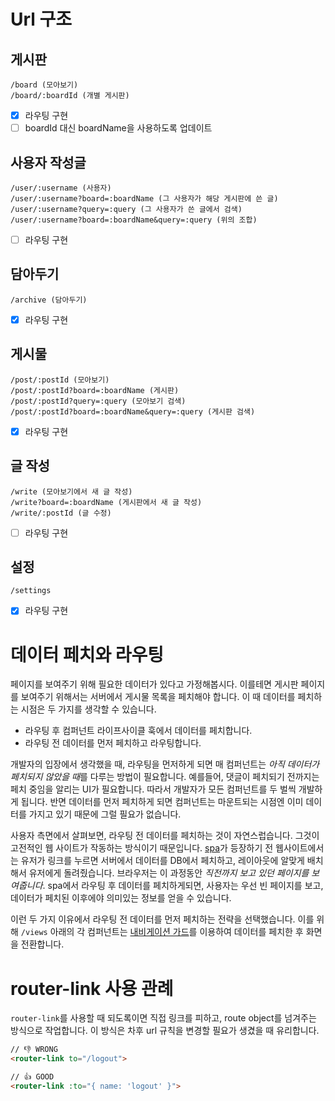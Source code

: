 # Url 구조
## 게시판
```
/board (모아보기)
/board/:boardId (개별 게시판)
```
- [x] 라우팅 구현
- [ ] boardId 대신 boardName을 사용하도록 업데이트

## 사용자 작성글
```
/user/:username (사용자)
/user/:username?board=:boardName (그 사용자가 해당 게시판에 쓴 글)
/user/:username?query=:query (그 사용자가 쓴 글에서 검색)
/user/:username?board=:boardName&query=:query (위의 조합)
```
- [ ] 라우팅 구현

## 담아두기
```
/archive (담아두기)
```
- [x] 라우팅 구현

## 게시물
```
/post/:postId (모아보기)
/post/:postId?board=:boardName (게시판)
/post/:postId?query=:query (모아보기 검색)
/post/:postId?board=:boardName&query=:query (게시판 검색)
```
- [x] 라우팅 구현

## 글 작성
```
/write (모아보기에서 새 글 작성)
/write?board=:boardName (게시판에서 새 글 작성)
/write/:postId (글 수정)
```
- [ ] 라우팅 구현

## 설정
```
/settings
```
- [x] 라우팅 구현

# 데이터 페치와 라우팅

페이지를 보여주기 위해 필요한 데이터가 있다고 가정해봅시다. 이를테면 게시판 페이지를 보여주기 위해서는 서버에서 게시물 목록을 페치해야 합니다. 이 때 데이터를 페치하는 시점은 두 가지를 생각할 수 있습니다.

- 라우팅 후 컴퍼넌트 라이프사이클 훅에서 데이터를 페치합니다.
- 라우팅 전 데이터를 먼저 페치하고 라우팅합니다.

개발자의 입장에서 생각했을 때, 라우팅을 먼저하게 되면 매 컴퍼넌트는 *아직 데이터가 페치되지 않았을 때*를 다루는 방법이 필요합니다. 예를들어, 댓글이 페치되기 전까지는 페치 중임을 알리는 UI가 필요합니다. 따라서 개발자가 모든 컴퍼넌트를 두 벌씩 개발하게 됩니다. 반면 데이터를 먼저 페치하게 되면 컴퍼넌트는 마운트되는 시점엔 이미 데이터를 가지고 있기 때문에 그럴 필요가 없습니다.

사용자 측면에서 살펴보면, 라우팅 전 데이터를 페치하는 것이 자연스럽습니다. 그것이 고전적인 웹 사이트가 작동하는 방식이기 때문입니다. [spa](https://en.wikipedia.org/wiki/Single-page_application)가 등장하기 전 웹사이트에서는 유저가 링크를 누르면 서버에서 데이터를 DB에서 페치하고, 레이아웃에 알맞게 배치해서 유저에게 돌려줬습니다. 브라우저는 이 과정동안 *직전까지 보고 있던 페이지를 보여줍니다*. spa에서 라우팅 후 데이터를 페치하게되면, 사용자는 우선 빈 페이지를 보고, 데이터가 페치된 이후에야 의미있는 정보를 얻을 수 있습니다.

이런 두 가지 이유에서 라우팅 전 데이터를 먼저 페치하는 전략을 선택했습니다. 이를 위해 `/views` 아래의 각 컴퍼넌트는 [내비게이션 가드](https://router.vuejs.org/kr/guide/advanced/navigation-guards.html)를 이용하여 데이터를 페치한 후 화면을 전환합니다.

# router-link 사용 관례

`router-link`를 사용할 때 되도록이면 직접 링크를 피하고, route object를 넘겨주는 방식으로 작업합니다. 이 방식은 차후 url 규칙을 변경할 필요가 생겼을 때 유리합니다.

```html
// 👎 WRONG
<router-link to="/logout">

// 👍 GOOD
<router-link :to="{ name: 'logout' }">
```